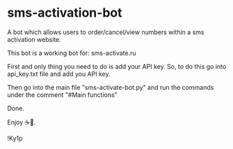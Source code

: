 # sms-activation-bot
A bot which allows users to order/cancel/view numbers within a sms activation website. 

This bot is a working bot for: sms-activate.ru

First and only thing you need to do is add your API key. 
So, to do this go into api_key.txt file and add you API key.

Then go into the main file "sms-activate-bot.py" and run the commands under the comment "#Main functions"

Done. 



Enjoy ☕🐍.



!Ky1p



